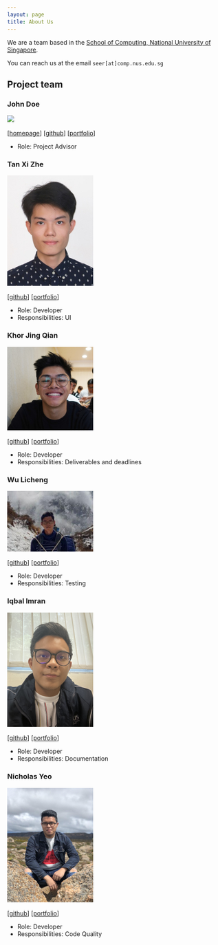```yaml
---
layout: page
title: About Us
---
```


We are a team based in the [School of Computing, National University of Singapore](http://www.comp.nus.edu.sg).

You can reach us at the email `seer[at]comp.nus.edu.sg`

## Project team

### John Doe

<img src="images/johndoe.png" width="200px">

[[homepage](http://www.comp.nus.edu.sg/~damithch)]
[[github](https://github.com/johndoe)]
[[portfolio](team/johndoe.md)]

* Role: Project Advisor

### Tan Xi Zhe

<img src="images/patricktan6.png" width="200px">

[[github](http://github.com/patricktan6)]
[[portfolio](team/patricktan6.md)]

* Role: Developer
* Responsibilities: UI

### Khor Jing Qian

<img src="images/khor-jingqian.png" width="200px">

[[github](http://github.com/khor-jingqian)] [[portfolio](team/khor-jingqian.md)]

* Role: Developer
* Responsibilities: Deliverables and deadlines

### Wu Licheng

<img src="images/licheng-wu.png" width="200px">

[[github](https://github.com/Licheng-Wu)]
[[portfolio](team/wu-licheng.md)]

* Role: Developer
* Responsibilities: Testing

### Iqbal Imran

<img src="images/iqbxl.png" width="200px">

[[github](http://github.com/iqbxl)]
[[portfolio](team/iqbxl.md)]

* Role: Developer
* Responsibilities: Documentation

### Nicholas Yeo

<img src="images/nicholasyeo.png" width="200px">

[[github](http://github.com/nicholasyeo)]
[[portfolio](team/nicholasyeo.md)]

* Role: Developer
* Responsibilities: Code Quality
